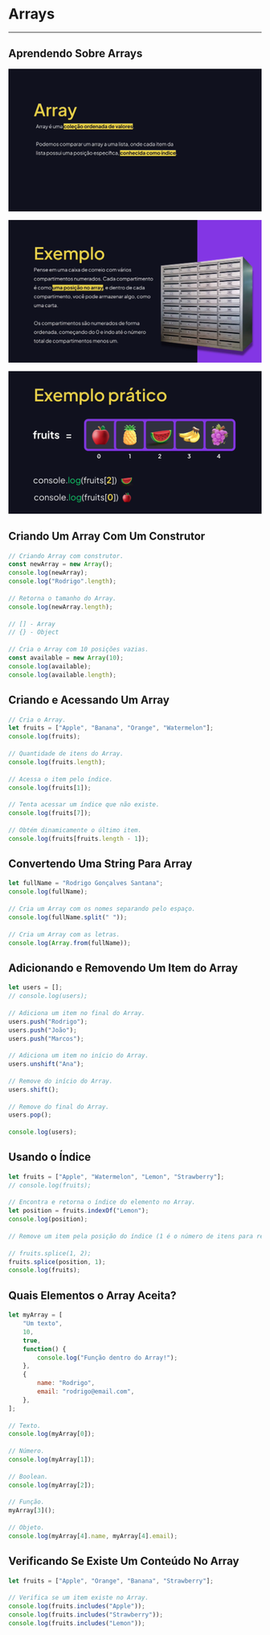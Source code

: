 # Arrays

---

## Aprendendo Sobre Arrays

![image.png](assets/aula03-1.png)

![image.png](assets/aula03-2.png)

![image.png](assets/aula03-3.png)

## Criando Um Array Com Um Construtor

```js
// Criando Array com construtor.
const newArray = new Array();
console.log(newArray);
console.log("Rodrigo".length);

// Retorna o tamanho do Array.
console.log(newArray.length);

// [] - Array
// {} - Object

// Cria o Array com 10 posições vazias.
const available = new Array(10);
console.log(available);
console.log(available.length);
```

## Criando e Acessando Um Array

```js
// Cria o Array.
let fruits = ["Apple", "Banana", "Orange", "Watermelon"];
console.log(fruits);

// Quantidade de itens do Array.
console.log(fruits.length);

// Acessa o item pelo índice.
console.log(fruits[1]);

// Tenta acessar um índice que não existe.
console.log(fruits[7]);

// Obtém dinamicamente o último item.
console.log(fruits[fruits.length - 1]);
```

## Convertendo Uma String Para Array

```js
let fullName = "Rodrigo Gonçalves Santana";
console.log(fullName);

// Cria um Array com os nomes separando pelo espaço.
console.log(fullName.split(" "));

// Cria um Array com as letras.
console.log(Array.from(fullName));
```

## Adicionando e Removendo Um Item do Array

```js
let users = [];
// console.log(users);

// Adiciona um item no final do Array.
users.push("Rodrigo");
users.push("João");
users.push("Marcos");

// Adiciona um item no início do Array.
users.unshift("Ana");

// Remove do início do Array.
users.shift();

// Remove do final do Array.
users.pop();

console.log(users);
```

## Usando o Índice

```js
let fruits = ["Apple", "Watermelon", "Lemon", "Strawberry"];
// console.log(fruits);

// Encontra e retorna o índice do elemento no Array.
let position = fruits.indexOf("Lemon");
console.log(position);

// Remove um item pela posição do índice (1 é o número de itens para remover)

// fruits.splice(1, 2);
fruits.splice(position, 1);
console.log(fruits);
```

## Quais Elementos o Array Aceita?

```js
let myArray = [
	"Um texto",
	10,
	true,
	function() {
		console.log("Função dentro do Array!");
	},
	{
		name: "Rodrigo",
		email: "rodrigo@email.com",
	},
];

// Texto.
console.log(myArray[0]);

// Número.
console.log(myArray[1]);

// Boolean.
console.log(myArray[2]);

// Função.
myArray[3]();

// Objeto.
console.log(myArray[4].name, myArray[4].email);
```

## Verificando Se Existe Um Conteúdo No Array

```js
let fruits = ["Apple", "Orange", "Banana", "Strawberry"];

// Verifica se um item existe no Array.
console.log(fruits.includes("Apple"));
console.log(fruits.includes("Strawberry"));
console.log(fruits.includes("Lemon"));
```
